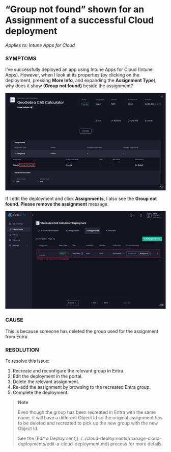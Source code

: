 # “Group not found” shown for an Assignment of a successful Cloud deployment

_Applies to: Intune Apps for Cloud_

### SYMPTOMS

I’ve successfully deployed an app using Intune Apps for Cloud (Intune Apps). However, when I look at its properties (by clicking on the deployment, pressing <strong>More Info</strong>, and expanding the <strong>Assignment Type</strong>), why does it show <strong>(Group not found)</strong> beside the assignment?

![&#x22;Group not found&#x22; shown beside the assignment for a successful assignment.](/_images/image-(366).png "&#x22;Group not found&#x22; shown beside the assignment for a successful assignment.")

If I edit the deployment and click <strong>Assignments</strong>, I also see the <strong>Group not found. Please remove the assignment</strong> message.

![&#x22;Group not found. Please remove the assignment&#x22; message](/_images/image-(365).png "&#x22;Group not found. Please remove the assignment&#x22; message")

### CAUSE

This is because someone has deleted the group used for the assignment from Entra.

### RESOLUTION

To resolve this issue:

1. Recreate and reconfigure the relevant group in Entra.
2. Edit the deployment in the portal.
3. Delete the relevant assignment.
4. Re-add the assignment by browsing to the recreated Entra group.
5. Complete the deployment.

<blockquote class="wp-block-quote">
<p><strong>Note</strong></p>
<p>Even though the group has been recreated in Entra with the same name, it will have a different Object Id so the original assignment has to be deleted and recreated to pick up the new group with the new Object Id.</p>
<p>See the [Edit a Deployment](../../cloud-deployments/manage-cloud-deployments/edit-a-cloud-deployment.md) process for more details.</p>
</blockquote>